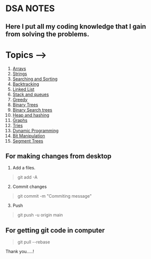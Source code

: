 # DSA NOTES

## Here I put all my coding knowledge that I gain from solving the problems.


# Topics -->

01) [Arrays](/Topics/01_Array/README.md)
02) [Strings](/Topics/02_Strings/README.md)
03) [Searching and Sorting](/Topics/03_Search%26Sorting/README.md)
04) [Backtracking](/Topics/04_Backtracking/README.md)
05) [Linked List](/Topics/05_Linked_list/README.md)
06) [Stack and queues](/Topics/06_stack_queues/README.md)
07) [Greedy](/Topics/07_greedy/README.md)
08) [Binary Trees](/Topics/08_binary_trees/README.md)
09) [Binary Search trees](/Topics/09_binary_search_trees/README.md)
10) [Heap and hashing](/Topics/10_heap_hashing/README.md)
11) [Graphs](/Topics/11_graphs/README.md)
12) [Tries](/Topics/12_tries/README.md)
13) [Dynamic Programming](/Topics/13_dp/README.md)
14) [Bit Manipulation](/Topics/14_bit_manipulation/README.md)
15) [Segment Trees](/Topics/15_segment_tree/README.md)



## For making changes from desktop 
1) Add a files.
> git add -A

2) Commit changes
> git commit -m "Commiting message"

3) Push 
> git push -u origin main


## For getting git code in computer
> git pull --rebase

Thank you.....!
